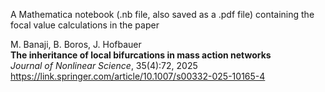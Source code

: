 A Mathematica notebook (.nb file, also saved as a .pdf file) containing the focal value calculations in the paper  

M. Banaji, B. Boros, J. Hofbauer  
**The inheritance of local bifurcations in mass action networks**  
*Journal of Nonlinear Science*, 35(4):72, 2025  
https://link.springer.com/article/10.1007/s00332-025-10165-4  
